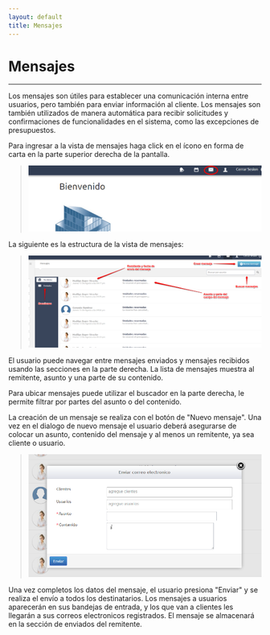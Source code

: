 ```yaml
---
layout: default
title: Mensajes
---
```


# Mensajes
---------------------------------------
  Los mensajes son útiles para establecer una comunicación interna entre usuarios, pero también para enviar información al cliente. Los mensajes son también utilizados de manera automática para recibir solicitudes y confirmaciones de funcionalidades en el sistema, como las excepciones de presupuestos.

  Para ingresar a la vista de mensajes haga click en el ícono en forma de carta en la parte superior derecha de la pantalla.
  >![Mensajes](/images/bmensajes.png)

  La siguiente es la estructura de la vista de mensajes:
  >![Mensajes](/images/mensajes.png)  

  El usuario puede navegar entre mensajes enviados y mensajes recibidos usando las secciones en la parte derecha. La lista de mensajes muestra al remitente, asunto y una parte de su contenido. 

  Para ubicar mensajes puede utilizar el buscador en la parte derecha, le permite filtrar por partes del asunto o del contenido.

  La creación de un mensaje se realiza con el botón de "Nuevo mensaje". Una vez en el dialogo de nuevo mensaje el usuario deberá asegurarse de colocar un asunto, contenido del mensaje y al menos un remitente, ya sea cliente o usuario.
  >![Mensaje](/images/mensaje.png)  

  Una vez completos los datos del mensaje, el usuario presiona "Enviar" y se realiza el envío a todos los destinatarios. Los mensajes a usuarios aparecerán en sus bandejas de entrada, y los que van a clientes les llegarán a sus correos electronicos registrados. El mensaje se almacenará en la sección de enviados del remitente.

